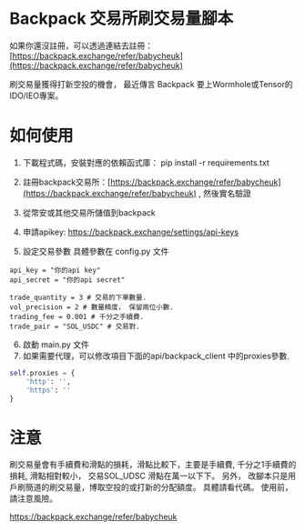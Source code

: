 # Backpack 交易所刷交易量腳本

如果你還沒註冊，可以透過連結去註冊：[https://backpack.exchange/refer/babycheuk](https://backpack.exchange/refer/babycheuk)

刷交易量獲得打新空投的機會， 最近傳言 Backpack 要上Wormhole或Tensor的IDO/IEO專案。

# 如何使用

1. 下載程式碼，安裝對應的依賴函式庫： pip install -r requirements.txt

2. 註冊backpack交易所：[https://backpack.exchange/refer/babycheuk](https://backpack.exchange/refer/babycheuk) , 然後實名驗證
3. 從幣安或其他交易所儲值到backpack
4. 申請apikey: https://backpack.exchange/settings/api-keys
5. 設定交易參數 具體參數在 config.py 文件
```
api_key = "你的api key"
api_secret = "你的api secret"

trade_quantity = 3 # 交易的下單數量.
vol_precision = 2 # 數量精度， 保留兩位小數.
trading_fee = 0.001 # 千分之手續費.
trade_pair = "SOL_USDC" # 交易對.
```

6. 啟動 main.py 文件
7. 如果需要代理，可以修改項目下面的api/backpack_client 中的proxies參數.
```python
self.proxies = {
    'http': '',
    'https': ''
}

```
# 注意
刷交易量會有手續費和滑點的損耗，滑點比較下，主要是手續費, 千分之1手續費的損耗, 滑點相對較小， 交易SOL_UDSC 滑點在萬一以下下。
另外， 改腳本只是用戶刷簡道的刷交易量，博取空投的或打新的分配額度。 具體請看代碼。 使用前，請注意風險。

https://backpack.exchange/refer/babycheuk




